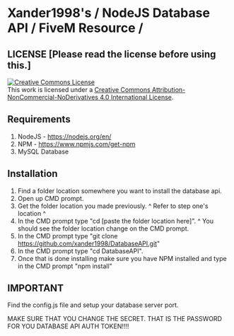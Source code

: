 # Xander1998's / NodeJS Database API / FiveM Resource /

## LICENSE [Please read the license before using this.]

<a rel="license" href="http://creativecommons.org/licenses/by-nc-nd/4.0/"><img alt="Creative Commons License" style="border-width:0" src="https://i.creativecommons.org/l/by-nc-nd/4.0/88x31.png" /></a><br />This work is licensed under a <a rel="license" href="http://creativecommons.org/licenses/by-nc-nd/4.0/">Creative Commons Attribution-NonCommercial-NoDerivatives 4.0 International License</a>.

## Requirements
1. NodeJS - https://nodejs.org/en/
2. NPM - https://www.npmjs.com/get-npm
3. MySQL Database

## Installation
1. Find a folder location somewhere you want to install the database api.
2. Open up CMD prompt.
3. Get the folder location you made previously. ^ Refer to step one's location ^
4. In the CMD prompt type "cd [paste the folder location here]". ^ You should see the folder location change on the CMD prompt.
5. In the CMD prompt type "git clone https://github.com/xander1998/DatabaseAPI.git"
6. In the CMD prompt type "cd DatabaseAPI".
7. Once that is done installing make sure you have NPM installed and type in the CMD prompt "npm install"

## IMPORTANT
Find the config.js file and setup your database server port.

MAKE SURE THAT YOU CHANGE THE SECRET. THAT IS THE PASSWORD FOR YOU DATABASE API AUTH TOKEN!!!!

